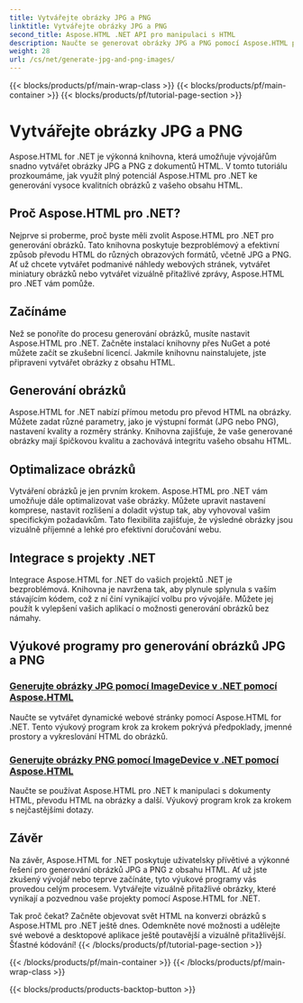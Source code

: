 ```yaml
---
title: Vytvářejte obrázky JPG a PNG
linktitle: Vytvářejte obrázky JPG a PNG
second_title: Aspose.HTML .NET API pro manipulaci s HTML
description: Naučte se generovat obrázky JPG a PNG pomocí Aspose.HTML pro .NET pomocí našich výukových programů. Vytvářejte úžasnou grafiku bez námahy.
weight: 28
url: /cs/net/generate-jpg-and-png-images/
---
```


{{< blocks/products/pf/main-wrap-class >}}
{{< blocks/products/pf/main-container >}}
{{< blocks/products/pf/tutorial-page-section >}}

# Vytvářejte obrázky JPG a PNG

 
Aspose.HTML for .NET je výkonná knihovna, která umožňuje vývojářům snadno vytvářet obrázky JPG a PNG z dokumentů HTML. V tomto tutoriálu prozkoumáme, jak využít plný potenciál Aspose.HTML pro .NET ke generování vysoce kvalitních obrázků z vašeho obsahu HTML.

## Proč Aspose.HTML pro .NET?

Nejprve si proberme, proč byste měli zvolit Aspose.HTML pro .NET pro generování obrázků. Tato knihovna poskytuje bezproblémový a efektivní způsob převodu HTML do různých obrazových formátů, včetně JPG a PNG. Ať už chcete vytvářet podmanivé náhledy webových stránek, vytvářet miniatury obrázků nebo vytvářet vizuálně přitažlivé zprávy, Aspose.HTML pro .NET vám pomůže.

## Začínáme

Než se ponoříte do procesu generování obrázků, musíte nastavit Aspose.HTML pro .NET. Začněte instalací knihovny přes NuGet a poté můžete začít se zkušební licencí. Jakmile knihovnu nainstalujete, jste připraveni vytvářet obrázky z obsahu HTML.

## Generování obrázků

Aspose.HTML for .NET nabízí přímou metodu pro převod HTML na obrázky. Můžete zadat různé parametry, jako je výstupní formát (JPG nebo PNG), nastavení kvality a rozměry stránky. Knihovna zajišťuje, že vaše generované obrázky mají špičkovou kvalitu a zachovává integritu vašeho obsahu HTML.

## Optimalizace obrázků

Vytváření obrázků je jen prvním krokem. Aspose.HTML pro .NET vám umožňuje dále optimalizovat vaše obrázky. Můžete upravit nastavení komprese, nastavit rozlišení a doladit výstup tak, aby vyhovoval vašim specifickým požadavkům. Tato flexibilita zajišťuje, že výsledné obrázky jsou vizuálně příjemné a lehké pro efektivní doručování webu.

## Integrace s projekty .NET

Integrace Aspose.HTML for .NET do vašich projektů .NET je bezproblémová. Knihovna je navržena tak, aby plynule splynula s vaším stávajícím kódem, což z ní činí vynikající volbu pro vývojáře. Můžete jej použít k vylepšení vašich aplikací o možnosti generování obrázků bez námahy.

## Výukové programy pro generování obrázků JPG a PNG
### [Generujte obrázky JPG pomocí ImageDevice v .NET pomocí Aspose.HTML](./generate-jpg-images-by-imagedevice/)
Naučte se vytvářet dynamické webové stránky pomocí Aspose.HTML for .NET. Tento výukový program krok za krokem pokrývá předpoklady, jmenné prostory a vykreslování HTML do obrázků.
### [Generujte obrázky PNG pomocí ImageDevice v .NET pomocí Aspose.HTML](./generate-png-images-by-imagedevice/)
Naučte se používat Aspose.HTML pro .NET k manipulaci s dokumenty HTML, převodu HTML na obrázky a další. Výukový program krok za krokem s nejčastějšími dotazy.

## Závěr

Na závěr, Aspose.HTML for .NET poskytuje uživatelsky přívětivé a výkonné řešení pro generování obrázků JPG a PNG z obsahu HTML. Ať už jste zkušený vývojář nebo teprve začínáte, tyto výukové programy vás provedou celým procesem. Vytvářejte vizuálně přitažlivé obrázky, které vynikají a pozvednou vaše projekty pomocí Aspose.HTML for .NET.

Tak proč čekat? Začněte objevovat svět HTML na konverzi obrázků s Aspose.HTML pro .NET ještě dnes. Odemkněte nové možnosti a udělejte své webové a desktopové aplikace ještě poutavější a vizuálně přitažlivější. Šťastné kódování!
{{< /blocks/products/pf/tutorial-page-section >}}

{{< /blocks/products/pf/main-container >}}
{{< /blocks/products/pf/main-wrap-class >}}

{{< blocks/products/products-backtop-button >}}
